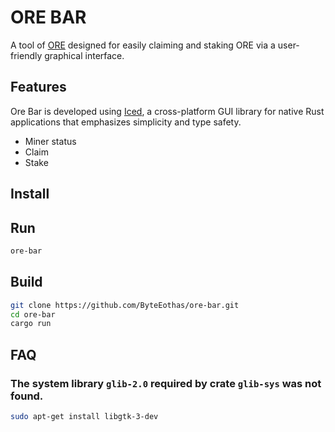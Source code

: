 # ORE BAR

A tool of [ORE](https://github.com/regolith-labs/ore) designed for easily claiming and staking ORE via a user-friendly graphical interface.

## Features

Ore Bar is developed using [Iced](https://github.com/iced-rs/iced), a cross-platform GUI library for native Rust applications that emphasizes simplicity and type safety.

* Miner status
* Claim
* Stake

## Install

## Run

```sh
ore-bar
```

## Build

```sh
git clone https://github.com/ByteEothas/ore-bar.git
cd ore-bar
cargo run
```

## FAQ

### The system library `glib-2.0` required by crate `glib-sys` was not found.

```sh
sudo apt-get install libgtk-3-dev
```
